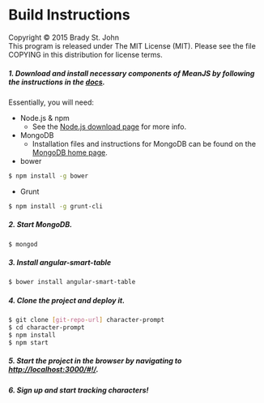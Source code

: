 # Build Instructions
Copyright &copy; 2015 Brady St. John <br />
This program is released under The MIT License (MIT).
Please see the file COPYING in this distribution for
license terms.

##### 1. Download and install necessary components of MeanJS by following the instructions in the [docs](http://meanjs.org/docs.html).
Essentially, you will need:
- Node.js & npm
	- See the [Node.js download page](https://nodejs.org/download/) for more info.
- MongoDB
	- Installation files and instructions for MongoDB can be found on the [MongoDB home page](mongodb.org).
- bower
```sh
$ npm install -g bower
```
- Grunt
```sh
$ npm install -g grunt-cli
```



##### 2. Start MongoDB.

```sh
$ mongod
```
##### 3. Install angular-smart-table

```sh
$ bower install angular-smart-table
```
##### 4. Clone the project and deploy it.

```sh
$ git clone [git-repo-url] character-prompt
$ cd character-prompt
$ npm install
$ npm start
```
##### 5. Start the project in the browser by navigating to [http://localhost:3000/#!/](http://localhost:3000/#!/).
##### 6. Sign up and start tracking characters!
